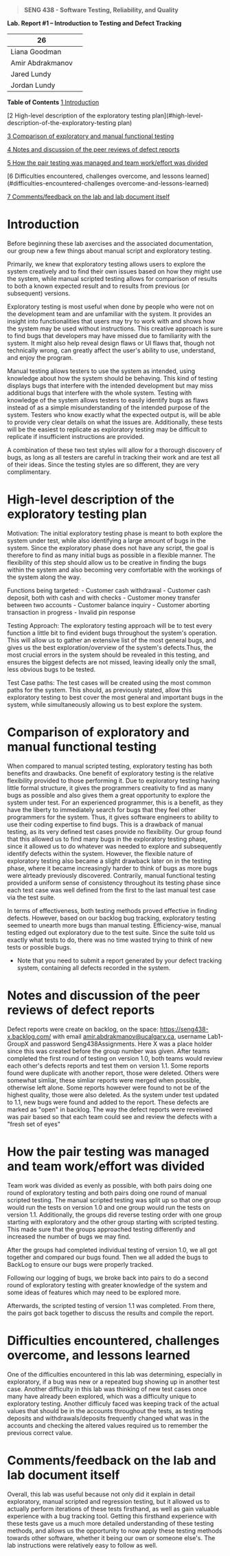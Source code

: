 >   **SENG 438 - Software Testing, Reliability, and Quality**

**Lab. Report \#1 – Introduction to Testing and Defect Tracking**

| 26     |   |
|-----------------|---|
| Liana Goodman |   |
| Amir Abdrakmanov   |   |
| Jared Lundy |   |
| Jordan Lundy | |

**Table of Contents**
[1 Introduction](#introduction)

[2 High-level description of the exploratory testing plan](#high-level-description-of-the-exploratory-testing plan)

[3 Comparison of exploratory and manual functional testing](#comparison-of-exploratory-and-manual-functional-testing)

[4 Notes and discussion of the peer reviews of defect reports](#notes-and-discussion-of-the-peer-reviews-of-defect-reports)

[5 How the pair testing was managed and team work/effort was
divided](#how-the-pair-testing-was-managed-and-team-work/effort-was-divided)

[6 Difficulties encountered, challenges overcome, and lessons
learned](#difficulties-encountered-challenges overcome-and-lessons-learned)

[7 Comments/feedback on the lab and lab document itself](#comments/feedback-on-the-lab-and-lab-document-itself)

# Introduction

Before beginning these lab axercises and the associated documentation, our group new a few things about manual script and exploratory testing.

Primarily, we knew that exploratory testing allows users to explore the system creatively and to find their own issues based on how they might use the system, while manual scripted testing allows for comparison of results to both a known expected result and to results from previous (or subsequent) versions.

Exploratory testing is most useful when done by people who were not on the development team and are unfamiliar with the system. It provides an insight into functionalities that users may try to work with and shows how the system may be used without instructions. This creative approach is sure to find bugs that developers may have missed due to familiarity with the system. It might also help reveal design flaws or UI flaws that, though not technically wrong, can greatly affect the user's ability to use, understand, and enjoy the program.

Manual testing allows testers to use the system as intended, using knowledge about how the system should be behaving. This kind of testing displays bugs that interfere with the intended development but may miss additional bugs that interfere with the whole system. Testing with knowledge of the system allows testers to easily identify bugs as flaws instead of as a simple misunderstanding of the intended purpose of the system. Testers who know exactly what the expected output is, will be able to provide very clear details on what the issues are. Additionally, these tests will be the easiest to replicate as exploratory testing may be difficult to replicate if insufficient instructions are provided.

A combination of these two test styles will allow for a thorough discovery of bugs, as long as all testers are careful in tracking their work and are test all of their ideas. Since the testing styles are so different, they are very complimentary.
# High-level description of the exploratory testing plan

Motivation:
	The initial exploratory testing phase is meant to both explore the system under test, while also identifying a large amount of bugs in the system.
	Since the exploratory phase does not have any script, the goal is therefore to find as many initial bugs as possible in a flexible manner.
	The flexibility of this step should allow us to be creative in finding the bugs within the system and also becoming very comfortable with the workings
	of the system along the way.

Functions being targeted:
	- Customer cash withdrawal
	- Customer cash deposit, both with cash and with checks
	- Customer money transfer between two accounts
	- Customer balance inquiry
	- Customer aborting transaction in progress
	- Invalid pin response


Testing Approach:
	The exploratory testing approach will be to test every function a little bit to find evident bugs throughout the
	system's operation. This will allow us to gather an extensive list of the most general bugs, and gives us the best
	exploration/overview of the system's defects.Thus, the most crucial errors in the system should be revealed in this testing, 
	and ensures the biggest defects are not missed, leaving ideally only the small, less obvious bugs to be tested.

Test Case paths:
	The test cases will be created using the most common paths for the system. This should, as previously stated, allow this exploratory testing
	to best cover the most general and important bugs in the system, while simultaneously allowing us to best explore the system.

# Comparison of exploratory and manual functional testing

When compared to manual scripted testing, exploratory testing has both benefits and drawbacks. One benefit of exploratory testing is the relative flexibility provided to 
those performing it. Due to exploratory testing having little formal structure, it gives the programmers creativity to find as many bugs as possible and also gives them a great opportunity 
to explore the system under test. For an experienced programmer, this is a benefit, as they have the liberty to immediately search for bugs that they feel other programmers for the system. Thus, it gives 
software engineers to ability to use their coding expertise to find bugs. This is a drawback of manual testing, as its very defined test cases provide no flexibility. Our group found that this allowed us to find many bugs in the exploratory testing phase, since it allowed us to do whatever was needed to explore and subsequently identify defects within the system.
However, the flexible nature of exploratory testing also became a slight drawback later on in the testing phase, where it became increasingly harder to think of bugs as more bugs were alrteady previously discovered. Contrarily, manual functional testing provided a uniform sense of consistency 
throughout its testing phase since each test case was well defined from the first to the last manual test case via the test suite.

In terms of effectiveness, both testing methods proved effective in finding defects. However, based on our backlog bug tracking, exploratory testing seemed to unearth more bugs than manual testing. 
Efficiency-wise, manual testing edged out exploratory due to the test suite. Since the suite told us exactly what tests to do, there was no time wasted trying to think of new tests or possible bugs.

-   Note that you need to submit a report generated by your defect tracking
    system, containing all defects recorded in the system.

# Notes and discussion of the peer reviews of defect reports
Defect reports were create on backlog, on the space: https://seng438-x.backlog.com/ with email amir.abdrakmanov@ucalgary.ca, username Lab1-GroupX and password Seng438Assignments. Here X was a place holder since this was created before the group number was given. 
After teams completed the first round of testing on version 1.0, both teams would review each other's defects reports and test them on version 1.1. Some reports found were duplicate with another report, those were deleted. Others were somewhat simliar, these simliar reports were merged when possible, otherwise left alone. Some reports however were found to not be of the highest quality, those were also deleted.
As the system under test updated to 1.1, new bugs were found and added to the report. These defects are marked as "open" in backlog. 
The way the defect reports were reveiwed was pair based so that each team could see and review the defects with a "fresh set of eyes"

# How the pair testing was managed and team work/effort was divided 
Team work was divided as evenly as possible, with both pairs doing one round of exploratory testing and both pairs doing one round of manual scripted testing. The manual scripted testing was split up so that one group would run the tests on version 1.0 and one group would run the tests on version 1.1. Additionally, the groups did reverse testing order with one group starting with exploratory and the other group starting with scripted testing. This made sure that the groups approached testing differently and increased the number of bugs we may find.

After the groups had completed individual testing of version 1.0, we all got together and compared our bugs found. Then we all added the bugs to BackLog to ensure our bugs were properly tracked.

Following our logging of bugs, we broke back into pairs to do a second round of exploratory testing with greater knowledge of the system and some ideas of features which may need to be explored more.

Afterwards, the scripted testing of version 1.1 was completed. From there, the pairs got back together to discuss the results and compile the report.

# Difficulties encountered, challenges overcome, and lessons learned

One of the difficulties encountered in this lab was determining, especially in exploratory, if a bug was new or a repeated bug showing up in another test case.
Another difficulty in this lab was thinking of new test cases once many have already been explored, which was a difficulty unique to exploratory testing.
Another difficuly faced was keeping track of the actual values that should be in the accounts throughout the tests, as testing deposits and withdrawals/deposits frequently changed what was in the accounts and checking the altered values required us to remember the previous correct value.


# Comments/feedback on the lab and lab document itself

Overall, this lab was useful because not only did it explain in detail exploratory, manual scripted and regression testing, but it allowed us to actually perform iterations of these tests firsthand, as well as gain valuable
experience with a bug tracking tool. Getting this firsthand experience with these tests gave us a much more detailed understanding of these testing methods, and allows us the opportunity to now apply these testing methods towards other software, whether it being our own or someone else's.
The lab instructions were relatively easy to follow as well.

